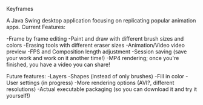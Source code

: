 Keyframes

A Java Swing desktop application focusing on replicating popular animation apps. 
Current Features:

  -Frame by frame editing
  -Paint and draw with different brush sizes and colors
  -Erasing tools with different eraser sizes
  -Animation/Video video preview
  -FPS and Composition length adjustment
  -Session saving (save your work and work on it another time!)
  -MP4 rendering; once you're finished, you have a video you can share!

  Future features:
  -Layers
  -Shapes (instead of only brushes)
  -Fill in color
  -User settings (in progress)
  -More rendering options (AVI?, different resolutions)
  -Actual executable packaging (so you can download it and try it yourself!)
